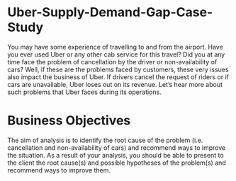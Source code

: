 # Uber-Supply-Demand-Gap-Case-Study
You may have some experience of travelling to and from the airport. Have you ever used Uber or any other cab service for this travel? Did you at any time face the problem of cancellation by the driver or non-availability of cars?     Well, if these are the problems faced by customers, these very issues also impact the business of Uber. If drivers cancel the request of riders or if cars are unavailable, Uber loses out on its revenue. Let’s hear more about such problems that Uber faces during its operations.

  # Business Objectives

  The aim of analysis is to identify the root cause of the problem (i.e. cancellation and non-availability of cars) and recommend ways to     improve the situation. As a result of your analysis, you should be able to present to the client the root cause(s) and possible             hypotheses of the problem(s) and recommend ways to improve them.  

 
